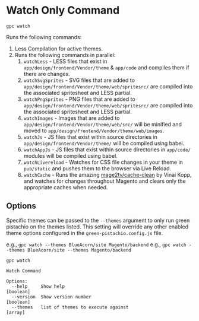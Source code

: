 # Watch Only Command

```
gpc watch
```

Runs the following commands:

1. Less Compilation for active themes.
2. Runs the following commands in parallel:
    1. `watchLess` - LESS files that exist in `app/design/frontend/Vendor/theme` & `app/code` and compiles them if there are changes.
    2. `watchSvgSprites` - SVG files that are added to `app/design/frontend/Vendor/theme/web/spritesrc/` are compiled into the associated spritesheet and LESS partial.
    3. `watchPngSprites` - PNG files that are added to `app/design/frontend/Vendor/theme/web/spritesrc/` are compiled into the associated spritesheet and LESS partial.
    4. `watchImages` - Images that are added to `app/design/frontend/Vendor/theme/web/src/` will be minified and moved to `app/design/frontend/Vendor/theme/web/images`.
    5. `watchJs` - JS files that exist within source directories in `app/design/frontend/Vendor/theme/` will be compiled using babel.
    6. `watchAppJs` - JS files that exist within source directories in `app/code/` modules will be compiled using babel.
    7. `watchLivereload` - Watches for CSS file changes in your theme in `pub/static` and pushes them to the browser via Live Reload.
    8. `watchCache` - Runs the amazing [mage2tv/cache-clean](https://github.com/mage2tv/magento-cache-clean) by Vinai Kopp, and watches for changes throughout Magento and clears only the appropriate caches when needed.

## Options

Specific themes can be passed to the `--themes` argument to only run green pistachio on the themes listed. This setting will override any other enabled theme options configured in the `green-pistachio.config.js` file.

e.g., `gpc watch --themes BlueAcorn/site Magento/backend`
e.g., `gpc watch --themes BlueAcorn/site --themes Magento/backend`

```shell
gpc watch

Watch Command

Options:
  --help     Show help                                                 [boolean]
  --version  Show version number                                       [boolean]
  --themes   list of themes to execute against                           [array]
```